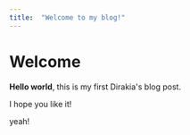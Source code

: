 ```yaml
---
title:  "Welcome to my blog!"
---
```


# Welcome

**Hello world**, this is my first Dirakia's blog post.

I hope you like it!

yeah!
